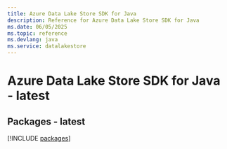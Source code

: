 ```yaml
---
title: Azure Data Lake Store SDK for Java
description: Reference for Azure Data Lake Store SDK for Java
ms.date: 06/05/2025
ms.topic: reference
ms.devlang: java
ms.service: datalakestore
---
```

# Azure Data Lake Store SDK for Java - latest
## Packages - latest
[!INCLUDE [packages](data-lake-store-index.md)]